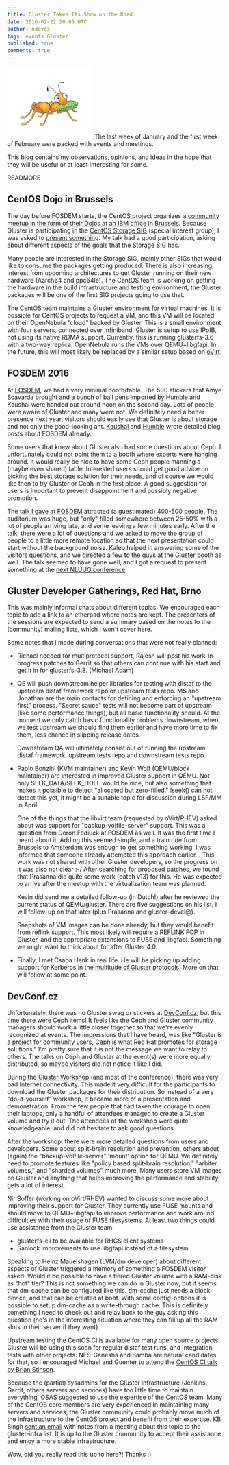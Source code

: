 ```yaml
---
title: Gluster Takes Its Show on the Road
date: 2016-02-22 20:05 UTC
author: ndevos
tags: events Gluster
published: true
comments: true
---
```

![Gluster logo](/images/blog/gluster-ant.png) The last week of January and the first week of February were packed with events and meetings.

This blog contains my observations, opinions, and ideas in the hope that they will be useful or at least interesting for some.

READMORE

## CentOS Dojo in Brussels

The day before FOSDEM starts, the CentOS project organizes a [community
meetup in the form of their Dojos at an IBM office in Brussels](  https://wiki.centos.org/Events/Dojo/Brussels2016). Because
Gluster is participating in the [CentOS Storage SIG](https://wiki.centos.org/SpecialInterestGroup/Storage) (special interest group), I was asked to [present something](https://lists.centos.org/pipermail/centos-promo/2015-December/001581.html). My talk had a good
participation, asking about different aspects of the goals that the
Storage SIG has.

Many people are interested in the Storage SIG, mainly other SIGs that
would like to consume the packages getting produced. There is
also increasing interest from upcoming architectures to get Gluster
running on their new hardware (Aarch64 and ppc64le). The CentOS team is
working on getting the hardware in the build infrastructure and testing
environment, the Gluster packages will be one of the first SIG projects
going to use that.

The CentOS team maintains a Gluster environment for virtual machines. It
is possible for CentOS projects to request a VM, and this VM will be
located on their OpenNebula "cloud" backed by Gluster. This is a small
environment with four servers, connected over Infiniband. Gluster is setup
to use IPoIB, not using its native RDMA support. Currently, this is
running glusterfs-3.6 with a two-way replica, OpenNebula runs the VMs over
QEMU+libgfapi. In the future, this will most likely be replaced by a similar setup
based on [oVirt](http://www.ovirt.org).

## FOSDEM 2016  

At [FOSDEM](https://fosdem.org/2016/), we had a very minimal booth/table. The 500 stickers that
Amye Scavarda brought and a bunch of ball pens imported by Humble and Kaushal
were handed out around noon on the second day. Lots of people were aware of
Gluster and many were not. We definitely need a better presence next
year, visitors should easily see that Gluster is about storage and not
only the good-looking ant. [Kaushal](https://kshlm.in/fosdem16/) and [Humble](http://website-humblec.rhcloud.com/me-fosdem-2016/) wrote detailed
blog posts about FOSDEM already.

Some users that knew about Gluster also had some questions about Ceph. I
unfortunately could not point them to a booth where experts were hanging
around. It would really be nice to have some Ceph people manning a
(maybe even shared) table. Interested users should get good advice on
picking the best storage solution for their needs, and of course we
would like then to try Gluster or Ceph in the first place. A good
suggestion for users is important to prevent disappointment and possibly
negative promotion.

The [talk I gave at FOSDEM](https://fosdem.org/2016/schedule/event/gluster_roadmap/) attracted (a guestimated) 400-500 people.
The auditorium was huge, but "only" filled somewhere between 25-50% with
a lot of people arriving late, and some leaving a few minutes early.
After the talk, there were a lot of questions and we asked to move
the group of people to a little more remote location so that the next
presentation could start without the background noise. Kaleb helped in
answering some of the visitors questions, and we directed a few to the
guys at the Gluster booth as well. The talk seemed to have gone well, and I
got a request to present something at the [next NLUUG conference](https://www.nluug.nl/index-en.html).

## Gluster Developer Gatherings, Red Hat, Brno

This was mainly informal chats about different topics. We encouraged each topic to add a link to an etherpad where notes
are kept. The presenters of the sessions are expected to send a summary
based on the notes to the (community) mailing lists, which I won't cover here.

Some notes that I made during conversations that were not really
planned:

 - Richacl needed for multiprotocol support, Rajesh will post his
   work-in-progress patches to Gerrit so that others can continue with
   his start and get it in for glusterfs-3.8. (Michael Adam)

 - QE will push downstream helper libraries for testing with distaf to
   the upstream distaf framework repo or upstream tests repo. MS and
   Jonathan are the main contacts for defining and enforcing an
   "upstream first" process. "Secret sauce" tests will not become part
   of upstream (like some performance things), but all basic
   functionality should. At the moment we only catch basic functionality
   problems downstream, when we test upstream we should find them
   earlier and have more time to fix them, less chance in slipping
   release dates.

   Downstream QA will ultimately consist out of running the upstream
   distaf framework, upstream tests repo and downstream tests repo.

 - Paolo Bonzini (KVM maintainer) and Kevin Wolf (QEMU/block maintainer)
   are interested in improved Gluster support in QEMU. Not only
   SEEK_DATA/SEEK_HOLE would be nice, but also something that makes it
   possible to detect "allocated but zero-filled." lseek() can not
   detect this yet, it might be a suitable topic for discussion during
   LSF/MM in April.

   One of the things that the libvirt team (requested by oVirt/RHEV)
   asked about was support for "backup-volfile-server" support. This was
   a question from Doron Fediuck at FOSDEM as well. It was the first time
   I heard about it. Adding this seemed simple, and a train ride
   from Brussels to Amsterdam was enough to get something working. I was
   informed that someone already attempted this approach earlier... This
   work was not shared with other Gluster developers, so the progress on
   it was also not clear :-/ After searching for proposed patches, we
   found that Prasanna did quite some work (patch v13) for this. He was
   expected to arrive after the meetup with the virtualization team was planned.

   Kevin did send me a detailed follow-up (in Dutch!) after he reviewed
   the current status of QEMU/gluster. There are five suggestions on his
   list, I will follow-up on that later (plus Prasanna and gluster-devel@).

   Snapshots of VM images can be done already, but they would benefit
   from reflink support. This most likely will require a REFLINK FOP in
   Gluster, and the appropriate extensions to FUSE and libgfapi.
   Something we might want to think about for after Gluster 4.0.

 - Finally, I met Csaba Henk in real life. He will be picking up adding
   support for Kerberos in the [multitude of Gluster protocols](https://github.com/gluster/glusterfs-specs/blob/master/under_review/Kerberos.md). More
   on that will follow at some point.

## DevConf.cz

Unfortunately, there was no Gluster swag or stickers at [DevConf.cz](http://devconf.cz/), but this time there
were Ceph items! It feels like the Ceph and Gluster community managers
should work a little closer together so that we're evenly recognized at
events. The impressions that I have heard, was like "Gluster is a
project for community users, Ceph is what Red Hat promotes for storage
solutions." I'm pretty sure that it is not the message we want to relay
to others. The talks on Ceph and Gluster at the event(s) were more
equally distributed, so maybe visitors did not notice it like I did.

During the [Gluster Workshop](https://devconfcz2016.sched.org/event/5m1X/build-your-own-scale-out-storage-with-gluster) (and most of the conference), there was
very bad Internet connectivity. This made it very difficult for the
participants to download the Gluster packages for their distribution. So
instead of a very "do-it-yourself" workshop, it became more of a
presentation and demonstration. From the few people that had taken the
courage to open their laptops, only a handful of attendees managed to
create a Gluster volume and try it out. The attendees of the workshop
were quite knowledgeable, and did not hesitate to ask good questions.

After the workshop, there were more detailed questions from users and
developers. Some about split-brain resolution and prevention, others
about (again) the "backup-volfile-server" 'mount' option for QEMU. We
definitely need to promote features like "policy based split-brain
resolution," "arbiter volumes," and "sharded volumes" much more. Many
users store VM images on Gluster and anything that helps improving the
performance and stability gets a lot of interest.

Nir Soffer (working on oVirt/RHEV) wanted to discuss some more about
improving their support for Gluster. They currently use FUSE mounts and
should move to QEMU+libgfapi to improve performance and work around
difficulties with their usage of FUSE filesystems. At least two things
could use assistance from the Gluster team:

  * glusterfs-cli to be available for RHGS client systems
  * Sanlock improvements to use libgfapi instead of a filesystem

Speaking to Heinz Mauelshagen (LVM/dm developer) about different aspects
of Gluster triggered a memory of something a FOSDEM visitor asked: Would
it be possible to have a tiered Gluster volume with a RAM-disk as "hot"
tier? This is not something we can do in Gluster now, but it seems
that dm-cache can be configured like this. dm-cache just needs a
block-device, and that can be created at boot. With some config-options
it is possible to setup dm-cache as a write-through cache. This is
definitely something I need to check out and relay back to the guy
asking this question (he's in the interesting situation where they can
fill up all the RAM slots in their server if they want).

Upstream testing the CentOS CI is available for many open source
projects. Gluster will be using this soon for regular distaf test runs,
and integration tests with other projects. NFS-Ganesha and Samba are
natural candidates for that, so I encouraged Michael and Guenter to
attend the [CentOS CI talk by Brian Stinson](https://devconfcz2016.sched.org/event/5m1Z/centos-infrastructure-a-bit-of-progress-in-work).

Because the (partial) sysadmins for the Gluster infrastructure (Jenkins,
Gerrit, others servers and services) have too little time to maintain
everything, OSAS suggested to use the expertise of the CentOS team.
Many of the CentOS core members are very experienced in maintaining many
servers and services, the Gluster community could probably move much of
the infrastructure to the CentOS project and benefit from their
expertise. KB Singh [sent an email](http://thread.gmane.org/gmane.comp.file-systems.gluster.infra/933) with notes from a meeting about this topic to the gluster-infra list. It is up to the Gluster community
to accept their assistance and enjoy a more stable infrastructure.


Wow, did you really read this up to here?! Thanks :)
